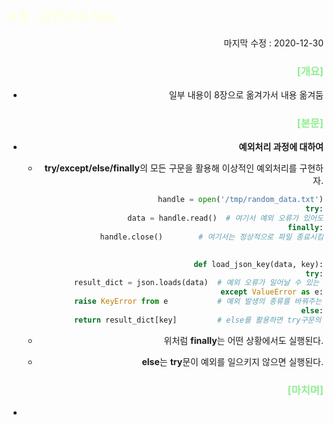 ## <span style="color:lightyellow">8장 : 강건성과 성능</span> 

<div style="text-align: right"> 마지막 수정 : 2020-12-30




### <span style="color:lightgreen">[개요]</span>

- 일부 내용이 8장으로 옮겨가서 내용 옮겨둠






### <span style="color:lightgreen">[본문]</span>

- **예외처리 과정에 대하여**

  - **try/except/else/finally**의 모든 구문을 활용해 이상적인 예외처리를 구현하자.

    ~~~python
    handle = open('/tmp/random_data.txt')
    try:
        data = handle.read()  # 여기서 예외 오류가 있어도
    finally:
        handle.close()        # 여기서는 정상적으로 파일 종료시킴
    
        
    def load_json_key(data, key):
        try:
            result_dict = json.loads(data)  # 예외 오류가 일어날 수 있는 부분
        except ValueError as e:
            raise KeyError from e           # 예외 발생의 종류를 바꿔주는 부분 (user-friendly)
        else:
            return result_dict[key]         # else를 활용하면 try구문의 내용을 최소화 할 수 있음
    ~~~

  - 위처럼 **finally**는 어떤 상황에서도 실행된다.

  - **else**는 **try**문이 예외를 일으키지 않으면 실행된다.






### <span style="color:lightgreen">[마치며]</span>

- 